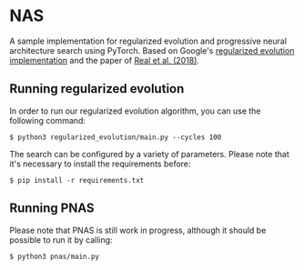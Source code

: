# NAS
A sample implementation for regularized evolution and progressive neural architecture search using PyTorch. Based on Google's [regularized evolution implementation](https://github.com/google-research/google-research/tree/master/evolution/regularized_evolution_algorithm) and
the paper of [Real et al. (2018)](https://arxiv.org/abs/1802.01548).

## Running regularized evolution

In order to run our regularized evolution algorithm, you can use the following command:

```
$ python3 regularized_evolution/main.py --cycles 100
```

The search can be configured by a variety of parameters.
Please note that it's necessary to install the requirements before:

```
$ pip install -r requirements.txt
```

## Running PNAS

Please note that PNAS is still work in progress, although it should be possible
to run it by calling:

```
$ python3 pnas/main.py
```
